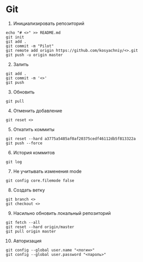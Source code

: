 # Git
1. Инициализировать репозиторий 
```
echo "# <>" >> README.md
git init
git add .
git commit -m "Pilot"
git remote add origin https://github.com/kosyachniy/<>.git
git push -u origin master
```

2. Залить
```
git add .
git commit -m '<>'
git push
```

3. Обновить
```
git pull
```

4. Отменить добавление
```
git reset <>
```

5. Откатить коммиты
```
git reset --hard a3775a5485af0af20375cedf46112db5f813322a
git push --force
```

6. История коммитов
```
git log
```

7. Не учитывать изменения mode
```
git config core.filemode false
```

8. Создать ветку
```
git branch <>
git checkout <>
```

9. Насильно обновить локальный репозиторий
```
git fetch --all
git reset --hard origin/master
git pull origin master
```

10. Авторизация
```
git config --global user.name "<логин>"
git config --global user.password "<пароль>"
```